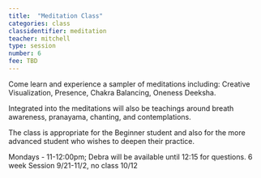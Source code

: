 ```yaml
---
title:  "Meditation Class"
categories: class
classidentifier: meditation
teacher: mitchell
type: session
number: 6
fee: TBD
---
```

Come learn and experience a sampler of meditations including:
Creative Visualization, Presence, Chakra Balancing, Oneness Deeksha.

Integrated into the meditations will also be teachings around breath awareness, pranayama, chanting, and contemplations.

The class is appropriate for the Beginner student and also for the more advanced student who wishes to deepen their practice.

Mondays - 11-12:00pm; Debra will be available until 12:15 for questions. 6 week Session 9/21-11/2, no class 10/12
